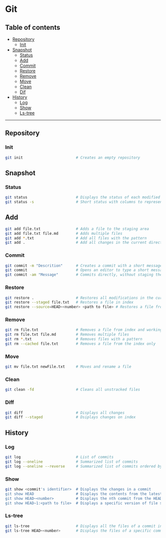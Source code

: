 # Git
## Table of contents
- [Repository](#repository)
    - [Init](#init)
- [Snapshot](#snapshot)
    - [Status](#status)
    - [Add](#add)
    - [Commit](#commit)
    - [Restore](#restore)
    - [Remove](#remove)
    - [Move](#move)
    - [Clean](#clean)
    - [Dif](#diff)
- [History](#history)
    - [Log](#log)
    - [Show](#show)
    - [Ls-tree](#ls-tree)
---

## Repository
### Init
```bash
git init                        # Creates an empty repository
```

## Snapshot
### Status
```bash
git status                      # Displays the status of each modified file
git status -s                   # Short status with columns to represent index and working directory
```

## Add
```bash
git add file.txt                # Adds a file to the staging area
git add file.txt file.md        # Adds multiple files
git add *.txt                   # Add all files with the pattern
git add .                       # Add all changes in the current directory
```

### Commit
```bash
git commit -m "Descrition"      # Creates a commit with a short message
git commit                      # Opens an editor to type a short message and a description
git commit -am "Message"        # Commits directly, without staging the files
```

### Restore
```bash
git restore .                   # Restores all modifications in the current directory
git restore --staged file.txt   # Restores a file in index
git restore --source=HEAD~<number> <path to file> # Restores a file from a specific commit
```

### Remove
```bash
git rm file.txt                 # Removes a file from index and working directory
git rm file.txt file.md         # Removes multiple files
git rm *.txt                    # Removes files with a pattern
git rm --cached file.txt        # Removes a file from the index only
```

### Move
```bash
git mv file.txt newFile.txt     # Moves and rename a file
```

### Clean
```bash
git clean -fd                   # Cleans all unstracked files
```

### Diff
```bash
git diff                        # Displays all changes
git diff --staged               # Dsiplays changes on index
```

## History
### Log
```bash
git log                         # List of commits
git log --oneline               # Summarized list of commits
git log --oneline --reverse     # Summarized list of commits ordered by first commit
```

### Show
```bash
git show <commit's identifier>  # Displays the changes in a commit
git show HEAD                   # Displays the contents from the latest commit
git show HEAD~<number>          # Displays the nth commit from the HEAD
git show HEAD~1:<path to file>  # Displays a specific version of file stored in the commit
```

### Ls-tree
```bash
git ls-tree                     # Displays all the files of a commit in a tree
git ls-tree HEAD~<number>       # Displays the files of a specific commit
```
